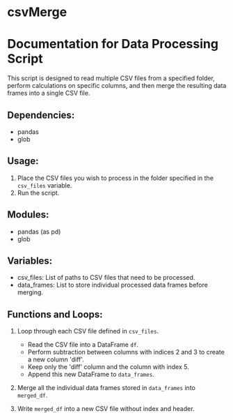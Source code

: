 # csvMerge

Documentation for Data Processing Script
========================================

This script is designed to read multiple CSV files from a specified folder, perform
calculations on specific columns, and then merge the resulting data frames into a single
CSV file.

Dependencies:
-------------
- pandas
- glob

Usage:
------
1. Place the CSV files you wish to process in the folder specified in the `csv_files` variable.
2. Run the script.

Modules:
--------
- pandas (as pd)
- glob

Variables:
----------
- csv_files: List of paths to CSV files that need to be processed.
- data_frames: List to store individual processed data frames before merging.

Functions and Loops:
--------------------
1. Loop through each CSV file defined in `csv_files`.
    - Read the CSV file into a DataFrame `df`.
    - Perform subtraction between columns with indices 2 and 3 to create a new column 'diff'.
    - Keep only the 'diff' column and the column with index 5.
    - Append this new DataFrame to `data_frames`.

2. Merge all the individual data frames stored in `data_frames` into `merged_df`.
3. Write `merged_df` into a new CSV file without index and header.
